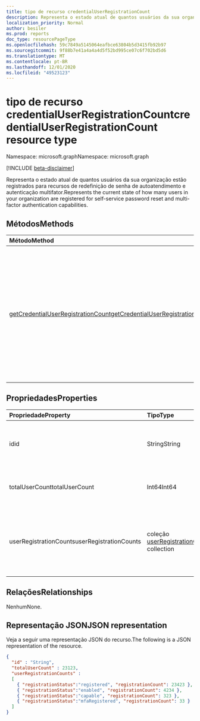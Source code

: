 ```yaml
---
title: tipo de recurso credentialUserRegistrationCount
description: Representa o estado atual de quantos usuários da sua organização estão registrados para recursos de redefinição de senha de autoatendimento e autenticação multifator.
localization_priority: Normal
author: besiler
ms.prod: reports
doc_type: resourcePageType
ms.openlocfilehash: 59c7849a5145064eafbce63804b5d3415fb92b97
ms.sourcegitcommit: 9f88b7e41a4a4a4d5f52bd995ce07c6f702bd5d6
ms.translationtype: MT
ms.contentlocale: pt-BR
ms.lasthandoff: 12/01/2020
ms.locfileid: "49523123"
---
```

# <a name="credentialuserregistrationcount-resource-type"></a><span data-ttu-id="465d8-103">tipo de recurso credentialUserRegistrationCount</span><span class="sxs-lookup"><span data-stu-id="465d8-103">credentialUserRegistrationCount resource type</span></span>

<span data-ttu-id="465d8-104">Namespace: microsoft.graph</span><span class="sxs-lookup"><span data-stu-id="465d8-104">Namespace: microsoft.graph</span></span>

[!INCLUDE [beta-disclaimer](../../includes/beta-disclaimer.md)]

<span data-ttu-id="465d8-105">Representa o estado atual de quantos usuários da sua organização estão registrados para recursos de redefinição de senha de autoatendimento e autenticação multifator.</span><span class="sxs-lookup"><span data-stu-id="465d8-105">Represents the current state of how many users in your organization are registered for self-service password reset and multi-factor authentication capabilities.</span></span>

## <a name="methods"></a><span data-ttu-id="465d8-106">Métodos</span><span class="sxs-lookup"><span data-stu-id="465d8-106">Methods</span></span>

| <span data-ttu-id="465d8-107">Método</span><span class="sxs-lookup"><span data-stu-id="465d8-107">Method</span></span>       | <span data-ttu-id="465d8-108">Tipo de retorno</span><span class="sxs-lookup"><span data-stu-id="465d8-108">Return Type</span></span> | <span data-ttu-id="465d8-109">Descrição</span><span class="sxs-lookup"><span data-stu-id="465d8-109">Description</span></span> |
|:-------------|:------------|:------------|
| [<span data-ttu-id="465d8-110">getCredentialUserRegistrationCount</span><span class="sxs-lookup"><span data-stu-id="465d8-110">getCredentialUserRegistrationCount</span></span>](../api/reportroot-getcredentialuserregistrationcount.md) | <span data-ttu-id="465d8-111">coleção credentialUserRegistrationCount</span><span class="sxs-lookup"><span data-stu-id="465d8-111">credentialUserRegistrationCount collection</span></span> | <span data-ttu-id="465d8-112">Informe o estado atual de quantos usuários da sua organização estão registrados para recursos de redefinição de senha de autoatendimento e de autenticação multifator (MFA).</span><span class="sxs-lookup"><span data-stu-id="465d8-112">Report the current state of how many users in your organization are registered for self-service password reset and multi-factor authentication (MFA) capabilities.</span></span> |

## <a name="properties"></a><span data-ttu-id="465d8-113">Propriedades</span><span class="sxs-lookup"><span data-stu-id="465d8-113">Properties</span></span>

| <span data-ttu-id="465d8-114">Propriedade</span><span class="sxs-lookup"><span data-stu-id="465d8-114">Property</span></span>     | <span data-ttu-id="465d8-115">Tipo</span><span class="sxs-lookup"><span data-stu-id="465d8-115">Type</span></span>        | <span data-ttu-id="465d8-116">Descrição</span><span class="sxs-lookup"><span data-stu-id="465d8-116">Description</span></span> |
|:-------------|:------------|:------------|
| <span data-ttu-id="465d8-117">id</span><span class="sxs-lookup"><span data-stu-id="465d8-117">id</span></span> | <span data-ttu-id="465d8-118">String</span><span class="sxs-lookup"><span data-stu-id="465d8-118">String</span></span> | <span data-ttu-id="465d8-119">O identificador exclusivo da atividade.</span><span class="sxs-lookup"><span data-stu-id="465d8-119">The unique identifier for the activity.</span></span> <span data-ttu-id="465d8-120">Somente leitura.</span><span class="sxs-lookup"><span data-stu-id="465d8-120">Read-only.</span></span> |
| <span data-ttu-id="465d8-121">totalUserCount</span><span class="sxs-lookup"><span data-stu-id="465d8-121">totalUserCount</span></span> | <span data-ttu-id="465d8-122">Int64</span><span class="sxs-lookup"><span data-stu-id="465d8-122">Int64</span></span> | <span data-ttu-id="465d8-123">Fornece a contagem total de usuários no locatário.</span><span class="sxs-lookup"><span data-stu-id="465d8-123">Provides the total user count in the tenant.</span></span> |
| <span data-ttu-id="465d8-124">userRegistrationCounts</span><span class="sxs-lookup"><span data-stu-id="465d8-124">userRegistrationCounts</span></span> | <span data-ttu-id="465d8-125">coleção [userRegistrationCount](userregistrationcount.md)</span><span class="sxs-lookup"><span data-stu-id="465d8-125">[userRegistrationCount](userregistrationcount.md) collection</span></span> | <span data-ttu-id="465d8-126">Uma coleção de informações de status e contagem de registro para usuários em seu locatário.</span><span class="sxs-lookup"><span data-stu-id="465d8-126">A collection of registration count and status information for users in your tenant.</span></span> |

## <a name="relationships"></a><span data-ttu-id="465d8-127">Relações</span><span class="sxs-lookup"><span data-stu-id="465d8-127">Relationships</span></span>

<span data-ttu-id="465d8-128">Nenhum</span><span class="sxs-lookup"><span data-stu-id="465d8-128">None.</span></span>

## <a name="json-representation"></a><span data-ttu-id="465d8-129">Representação JSON</span><span class="sxs-lookup"><span data-stu-id="465d8-129">JSON representation</span></span>

<span data-ttu-id="465d8-130">Veja a seguir uma representação JSON do recurso.</span><span class="sxs-lookup"><span data-stu-id="465d8-130">The following is a JSON representation of the resource.</span></span>

<!-- {
  "blockType": "resource",
  "optionalProperties": [

  ],
  "@odata.type": "microsoft.graph.credentialUserRegistrationCount",
  "baseType": "",
  "keyProperty": "id"
}-->

```json
{
  "id" : "String",
  "totalUserCount" : 23123,
  "userRegistrationCounts" :
  [
    { "registrationStatus":"registered", "registrationCount": 23423 },
    { "registrationStatus":"enabled", "registrationCount": 4234 },
    { "registrationStatus":"capable", "registrationCount": 323 },
    { "registrationStatus":"mfaRegistered", "registrationCount": 33 }
  ]
}
```

<!-- uuid: 16cd6b66-4b1a-43a1-adaf-3a886856ed98
2019-02-04 14:57:30 UTC -->
<!-- {
  "type": "#page.annotation",
  "description": "credentialUserRegistrationCount resource",
  "keywords": "",
  "section": "documentation",
  "tocPath": ""
}-->


